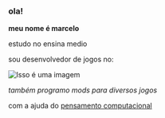 ### ola!

**meu nome é marcelo**

estudo no ensina medio 

sou desenvolvedor de jogos no:

![Isso é uma imagem](https://img.shields.io/badge/JavaScript-323330?style=for-the-badge&logo=javascript&logoColor=F7DF1E)

*também programo mods para diversos jogos*

com a ajuda do [pensamento computacional](https://blog.conexia.com.br/pensamento-computacional/#:~:text=O%20que%20%C3%A9%20pensamento%20computacional,forma%20cr%C3%ADtica%2C%20criativa%20e%20estrat%C3%A9gica.)
